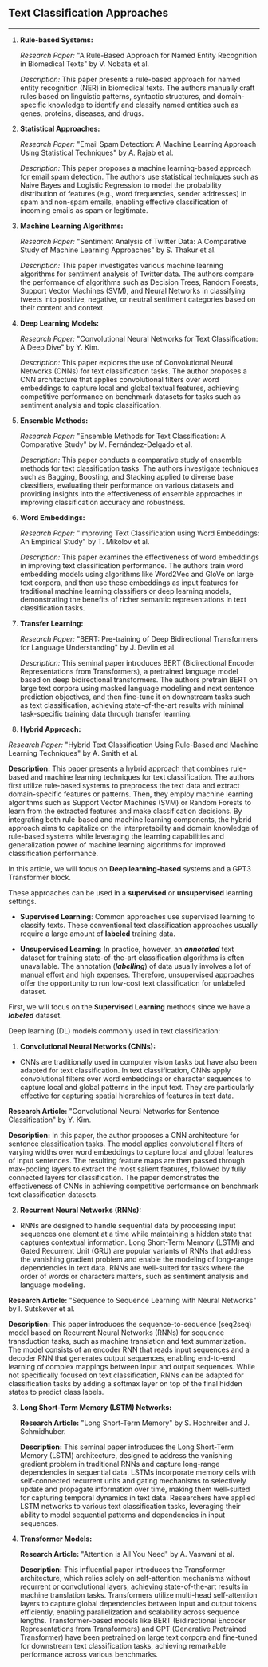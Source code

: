 ## Text Classification Approaches
---

1. **Rule-based Systems:**

   *Research Paper:* "A Rule-Based Approach for Named Entity Recognition in Biomedical Texts" by V. Nobata et al.

   *Description:* This paper presents a rule-based approach for named entity recognition (NER) in biomedical texts. The authors manually craft rules based on linguistic patterns, syntactic structures, and domain-specific knowledge to identify and classify named entities such as genes, proteins, diseases, and drugs.

2. **Statistical Approaches:**

   *Research Paper:* "Email Spam Detection: A Machine Learning Approach Using Statistical Techniques" by A. Rajab et al.

   *Description:* This paper proposes a machine learning-based approach for email spam detection. The authors use statistical techniques such as Naive Bayes and Logistic Regression to model the probability distribution of features (e.g., word frequencies, sender addresses) in spam and non-spam emails, enabling effective classification of incoming emails as spam or legitimate.

3. **Machine Learning Algorithms:**

   *Research Paper:* "Sentiment Analysis of Twitter Data: A Comparative Study of Machine Learning Approaches" by S. Thakur et al.

   *Description:* This paper investigates various machine learning algorithms for sentiment analysis of Twitter data. The authors compare the performance of algorithms such as Decision Trees, Random Forests, Support Vector Machines (SVM), and Neural Networks in classifying tweets into positive, negative, or neutral sentiment categories based on their content and context.

4. **Deep Learning Models:**

   *Research Paper:* "Convolutional Neural Networks for Text Classification: A Deep Dive" by Y. Kim.

   *Description:* This paper explores the use of Convolutional Neural Networks (CNNs) for text classification tasks. The author proposes a CNN architecture that applies convolutional filters over word embeddings to capture local and global textual features, achieving competitive performance on benchmark datasets for tasks such as sentiment analysis and topic classification.

5. **Ensemble Methods:**

   *Research Paper:* "Ensemble Methods for Text Classification: A Comparative Study" by M. Fernández-Delgado et al.

   *Description:* This paper conducts a comparative study of ensemble methods for text classification tasks. The authors investigate techniques such as Bagging, Boosting, and Stacking applied to diverse base classifiers, evaluating their performance on various datasets and providing insights into the effectiveness of ensemble approaches in improving classification accuracy and robustness.

6. **Word Embeddings:**

   *Research Paper:* "Improving Text Classification using Word Embeddings: An Empirical Study" by T. Mikolov et al.

   *Description:* This paper examines the effectiveness of word embeddings in improving text classification performance. The authors train word embedding models using algorithms like Word2Vec and GloVe on large text corpora, and then use these embeddings as input features for traditional machine learning classifiers or deep learning models, demonstrating the benefits of richer semantic representations in text classification tasks.

7. **Transfer Learning:**

   *Research Paper:* "BERT: Pre-training of Deep Bidirectional Transformers for Language Understanding" by J. Devlin et al.

   *Description:* This seminal paper introduces BERT (Bidirectional Encoder Representations from Transformers), a pretrained language model based on deep bidirectional transformers. The authors pretrain BERT on large text corpora using masked language modeling and next sentence prediction objectives, and then fine-tune it on downstream tasks such as text classification, achieving state-of-the-art results with minimal task-specific training data through transfer learning.

8. **Hybrid Approach:**

  *Research Paper:* "Hybrid Text Classification Using Rule-Based and Machine Learning Techniques" by A. Smith et al.

 **Description:** This paper presents a hybrid approach that combines rule-based and machine learning techniques for text classification. The authors first utilize rule-based systems to preprocess the text data and extract domain-specific features or patterns. Then, they employ machine learning algorithms such as Support Vector Machines (SVM) or Random Forests to learn from the extracted features and make classification decisions. By integrating both rule-based and machine learning components, the hybrid approach aims to capitalize on the interpretability and domain knowledge of rule-based systems while leveraging the learning capabilities and generalization power of machine learning algorithms for improved classification performance.

In this article, we will focus on **Deep learning-based** systems and a GPT3 Transformer block.

These approaches can be used in a **supervised** or **unsupervised** learning settings.
* **Supervised Learning**: Common approaches use supervised learning to classify texts. These conventional text classification approaches usually require a large amount of **labeled** training data.

* **Unsupervised Learning**: In practice, however, an ***annotated*** text dataset for training state-of-the-art classification algorithms is often unavailable. The annotation (***labelling***) of data usually involves a lot of manual effort and high expenses. Therefore, unsupervised approaches offer the opportunity to run low-cost text classification for unlabeled dataset.

First, we will focus on the **Supervised Learning** methods since we have a ***labeled*** dataset.

Deep learning (DL) models commonly used in text classification:

1. **Convolutional Neural Networks (CNNs):**

  - CNNs are traditionally used in computer vision tasks but have also been adapted for text classification. In text classification, CNNs apply convolutional filters over word embeddings or character sequences to capture local and global patterns in the input text. They are particularly effective for capturing spatial hierarchies of features in text data.

   **Research Article:** "Convolutional Neural Networks for Sentence Classification" by Y. Kim.

   **Description:** In this paper, the author proposes a CNN architecture for sentence classification tasks. The model applies convolutional filters of varying widths over word embeddings to capture local and global features of input sentences. The resulting feature maps are then passed through max-pooling layers to extract the most salient features, followed by fully connected layers for classification. The paper demonstrates the effectiveness of CNNs in achieving competitive performance on benchmark text classification datasets.

2. **Recurrent Neural Networks (RNNs):**
  - RNNs are designed to handle sequential data by processing input sequences one element at a time while maintaining a hidden state that captures contextual information. Long Short-Term Memory (LSTM) and Gated Recurrent Unit (GRU) are popular variants of RNNs that address the vanishing gradient problem and enable the modeling of long-range dependencies in text data. RNNs are well-suited for tasks where the order of words or characters matters, such as sentiment analysis and language modeling.

   **Research Article:** "Sequence to Sequence Learning with Neural Networks" by I. Sutskever et al.

   **Description:** This paper introduces the sequence-to-sequence (seq2seq) model based on Recurrent Neural Networks (RNNs) for sequence transduction tasks, such as machine translation and text summarization. The model consists of an encoder RNN that reads input sequences and a decoder RNN that generates output sequences, enabling end-to-end learning of complex mappings between input and output sequences. While not specifically focused on text classification, RNNs can be adapted for classification tasks by adding a softmax layer on top of the final hidden states to predict class labels.

3. **Long Short-Term Memory (LSTM) Networks:**

   **Research Article:** "Long Short-Term Memory" by S. Hochreiter and J. Schmidhuber.

   **Description:** This seminal paper introduces the Long Short-Term Memory (LSTM) architecture, designed to address the vanishing gradient problem in traditional RNNs and capture long-range dependencies in sequential data. LSTMs incorporate memory cells with self-connected recurrent units and gating mechanisms to selectively update and propagate information over time, making them well-suited for capturing temporal dynamics in text data. Researchers have applied LSTM networks to various text classification tasks, leveraging their ability to model sequential patterns and dependencies in input sequences.

4. **Transformer Models:**

   **Research Article:** "Attention is All You Need" by A. Vaswani et al.

   **Description:** This influential paper introduces the Transformer architecture, which relies solely on self-attention mechanisms without recurrent or convolutional layers, achieving state-of-the-art results in machine translation tasks. Transformers utilize multi-head self-attention layers to capture global dependencies between input and output tokens efficiently, enabling parallelization and scalability across sequence lengths. Transformer-based models like BERT (Bidirectional Encoder Representations from Transformers) and GPT (Generative Pretrained Transformer) have been pretrained on large text corpora and fine-tuned for downstream text classification tasks, achieving remarkable performance across various benchmarks.
